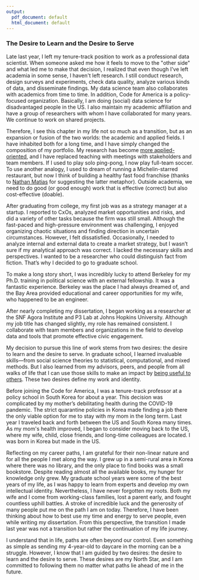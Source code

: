 ```yaml
---
output:
  pdf_document: default
  html_document: default
---
```


### The Desire to Learn and the Desire to Serve

Late last year, I left my tenure-track position to work as a professional data scientist. When someone asked me how it feels to move to the "other side" and what led me to make that decision, I realized that even though I've left academia in some sense, I haven't left research. I still conduct research, design surveys and experiments, check data quality, analyze various kinds of data, and disseminate findings. My data science team also collaborates with academics from time to time. In addition, Code for America is a policy-focused organization. Basically, I am doing (social) data science for disadvantaged people in the US. I also maintain my academic affiliation and have a group of researchers with whom I have collaborated for many years. We continue to work on shared projects.

Therefore, I see this chapter in my life not so much as a transition, but as an expansion or fusion of the two worlds: the academic and applied fields. I have inhabited both for a long time, and I have simply changed the composition of my portfolio. My research has become [more applied-oriented](https://www.dropbox.com/s/p88oxise0sl9aks/Samii-polisci_problem_solving-2023-01-20.pdf?raw=1), and I have replaced teaching with meetings with stakeholders and team members. If I used to play solo ping-pong, I now play full-team soccer. To use another analogy, I used to dream of running a Michelin-starred restaurant, but now I think of building a healthy fast food franchise (thanks to [Nathan Matias](https://natematias.com/) for suggesting the latter metaphor). Outside academia, we need to do good (or good enough) work that is effective (correct) but also cost-effective (doable).

After graduating from college, my first job was as a strategy manager at a startup. I reported to CxOs, analyzed market opportunities and risks, and did a variety of other tasks because the firm was still small. Although the fast-paced and high-pressure environment was challenging, I enjoyed organizing chaotic situations and finding direction in uncertain circumstances. However, I felt dissatisfied. Occasionally, I needed to analyze internal and external data to create a market strategy, but I wasn’t sure if my analytical approach was correct. I lacked the necessary skills and perspectives. I wanted to be a researcher who could distinguish fact from fiction. That’s why I decided to go to graduate school.

To make a long story short, I was incredibly lucky to attend Berkeley for my Ph.D. training in political science with an external fellowship. It was a fantastic experience. Berkeley was the place I had always dreamed of, and the Bay Area provided educational and career opportunities for my wife, who happened to be an engineer.

After nearly completing my dissertation, I began working as a researcher at the SNF Agora Institute and P3 Lab at Johns Hopkins University. Although my job title has changed slightly, my role has remained consistent. I collaborate with team members and organizations in the field to develop data and tools that promote effective civic engagement.

My decision to pursue this line of work stems from two desires: the desire to learn and the desire to serve. In graduate school, I learned invaluable skills—from social science theories to statistical, computational, and mixed methods. But I also learned from my advisors, peers, and people from all walks of life that I can use those skills to make an impact by [being useful to others](https://imstat.org/2014/12/16/hadley-wickham-impact-the-world-by-being-useful/). These two desires define my work and identity.

Before joining the Code for America, I was a tenure-track professor at a policy school in South Korea for about a year. This decision was complicated by my mother’s debilitating health during the COVID-19 pandemic. The strict quarantine policies in Korea made finding a job there the only viable option for me to stay with my mom in the long term. Last year I traveled back and forth between the US and South Korea many times. As my mom's health improved, I began to consider moving back to the US, where my wife, child, close friends, and long-time colleagues are located. I was born in Korea but made in the US.

Reflecting on my career paths, I am grateful for their non-linear nature and for all the people I met along the way. I grew up in a semi-rural area in Korea where there was no library, and the only place to find books was a small bookstore. Despite reading almost all the available books, my hunger for knowledge only grew. My graduate school years were some of the best years of my life, as I was happy to learn from experts and develop my own intellectual identity. Nevertheless, I have never forgotten my roots. Both my wife and I come from working-class families, lost a parent early, and fought countless uphill battles. A stroke of incredible luck and the generosity of many people put me on the path I am on today. Therefore, I have been thinking about how to best use my time and energy to serve people, even while writing my dissertation. From this perspective, the transition I made last year was not a transition but rather the continuation of my life journey.

I understand that in life, paths are often beyond our control. Even something as simple as sending my 4-year-old to daycare in the morning can be a struggle. However, I know that I am guided by two desires: the desire to learn and the desire to serve. These desires are my North Star, and I am committed to following them no matter what paths lie ahead of me in the future.
